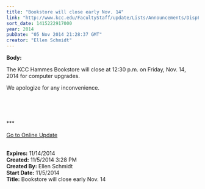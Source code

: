 ```yaml
---
title: "Bookstore will close early Nov. 14"
link: "http://www.kcc.edu/FacultyStaff/update/Lists/Announcements/DispForm.aspx?ID=1712"
sort_date: 1415222917000
year: 2014
pubDate: "05 Nov 2014 21:28:37 GMT"
creator: "Ellen Schmidt"
---
```


<div><b>Body:</b> <div class="ExternalClass2D9C88D58DEF42E3A73A5FE310C6FFCB"><p>​The KCC Hammes Bookstore will close at 12:30 p.m. on Friday, Nov. 14, 2014 for computer upgrades. </p>
<p>We apologize for any inconvenience.</p>
<p> </p>
<p> </p>
<p>***</p>
<p><a href="/update">Go to Online Update</a><br /><br /></p></div></div>
<div><b>Expires:</b> 11/14/2014</div>
<div><b>Created:</b> 11/5/2014 3:28 PM</div>
<div><b>Created By:</b> Ellen Schmidt</div>
<div><b>Start Date:</b> 11/5/2014</div>
<div><b>Title:</b> Bookstore will close early Nov. 14</div>
